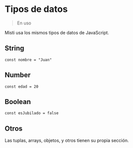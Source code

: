 # Tipos de datos

> En uso

Misti usa los mismos tipos de datos de JavaScript.

## String

```
const nombre = "Juan"
```

## Number

```
const edad = 20
```

## Boolean

```
const esJubilado = false
```

## Otros

Las tuplas, arrays, objetos, y otros tienen su propia sección.

